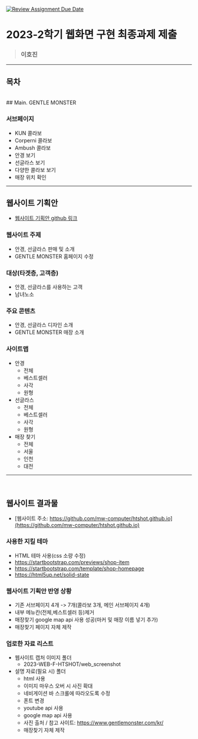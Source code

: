 [![Review Assignment Due Date](https://classroom.github.com/assets/deadline-readme-button-24ddc0f5d75046c5622901739e7c5dd533143b0c8e959d652212380cedb1ea36.svg)](https://classroom.github.com/a/jvuR2Mlu)
# 2023-2학기 웹화면 구현 최종과제 제출

> ### 이호진

---

## 목차

<br>
## Main. GENTLE MONSTER

### 서브페이지
* KUN 콜라보
* Corperni 콜라보
* Ambush 콜라보
* 안경 보기
* 선글라스 보기
* 다양한 콜라보 보기
* 매장 위치 확인
---

## 웹사이트 기획안
- [웹사이트 기획안 github 링크](https://github.com/mw-computer/2023-WebP-htshot)

### 웹사이트 주제
-  안경, 선글라스 판매 및 소개
-  GENTLE MONSTER 홈페이지 수정

### 대상(타겟층, 고객층) 
-  안경, 선글라스를 사용하는 고객
-  남녀노소

### 주요 콘텐츠
-  안경, 선글라스 디자인 소개
-  GENTLE MONSTER 매장 소개

### 사이트맵
- 안경
  - 전체
  - 베스트셀러
  - 사각
  - 원형
- 선글라스
  - 전체
  - 베스트셀러
  - 사각
  - 원형
- 매장 찾기
  - 전체
  - 서울
  - 인천
  - 대전

---
<br>

## 웹사이트 결과물

- [웹사이트 주소: https://github.com/mw-computer/htshot.github.io](https://github.com/mw-computer/htshot.github.io)

### 사용한 지킬 테마
- HTML 테마 사용(css 소량 수정)
- https://startbootstrap.com/previews/shop-item
- https://startbootstrap.com/template/shop-homepage
- https://html5up.net/solid-state

### 웹사이트 기획안 반영 상황
- 기존 서브페이지 4개 -> 7개(콜라보 3개, 메인 서브페이지 4개)
- 내부 메뉴칸(전체,베스트셀러 등)제거
- 매장찾기 google map api 사용 성공(마커 및 매장 이름 넣기 추가)
- 매장찾기 페이지 자체 제작
### 업로한 자료 리스트

- 웹사이트 캡처 이미지 폴더
  - 2023-WEB-F-HTSHOT/web_screenshot
- 설명 자료(필요 시) 폴더
  - html 사용
  - 이미지 마우스 오버 시 사진 확대
  - 네비게이션 바 스크롤에 따라오도록 수정
  - 폰트 변경
  - youtube api 사용
  - google map api 사용
  - 사진 출처 / 참고 사이트: https://www.gentlemonster.com/kr/
  - 매장찾기 자체 제작




